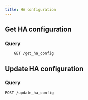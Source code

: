 ```yaml
---
title: HA configuration
---
```


## Get HA configuration

### Query

```
    GET /get_ha_config
```

## Update HA configuration

### Query

```
POST /update_ha_config
```
